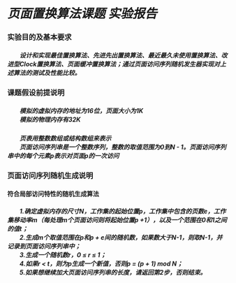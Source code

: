 # ***页面置换算法课题 实验报告***
### **实验目的及基本要求**
##### &#8195;&#8195;设计和实现最佳置换算法、先进先出置换算法、最近最久未使用置换算法、改进型Clock置换算法、页面缓冲置换算法；通过页面访问序列随机发生器实现对上述算法的测试及性能比较。
### **课题假设前提说明**
##### &#8195;&#8195;模拟的虚拟内存的地址为16位，页面大小为1K<br>&#8195;&#8195;模拟的物理内存有32K
##### &#8195;&#8195;页表用整数数组或结构数组来表示<br>&#8195;&#8195;页面访问序列串是一个整数序列，整数的取值范围为0到N - 1。页面访问序列串中的每个元素p表示对页面p的一次访问
### **页面访问序列随机生成说明**
#### **符合局部访问特性的随机生成算法**
##### &#8195;&#8195;1.确定虚拟内存的尺寸N，工作集的起始位置p，工作集中包含的页数e，工作集移动率m（每处理m个页面访问则将起始位置p +1），以及一个范围在0和1之间的值t；<br>&#8195;&#8195;2.生成m个取值范围在p和p + e间的随机数，如果数大于N-1，则取N-1，并记录到页面访问序列串中；<br>&#8195;&#8195;3.生成一个随机数r，0 ≤ r ≤ 1；<br>&#8195;&#8195;4.如果r < t，则为p生成一个新值，否则p = (p + 1) mod N；<br>&#8195;&#8195;5.如果想继续加大页面访问序列串的长度，请返回第2步，否则结束。
